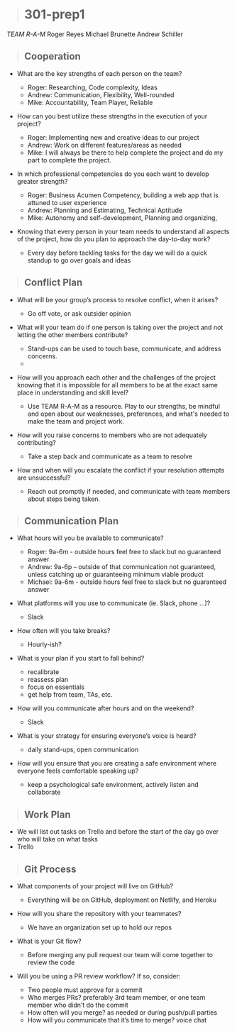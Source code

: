 > # 301-prep1

*TEAM R-A-M*
Roger Reyes
Michael Brunette
Andrew Schiller

> ## Cooperation

- What are the key strengths of each person on the team?
    - Roger: Researching, Code complexity, Ideas
    - Andrew: Communication, Flexibility, Well-rounded
    - Mike: Accountability, Team Player, Reliable
- How can you best utilize these strengths in the execution of your project?
    - Roger: Implementing new and creative ideas to our project
    - Andrew: Work on different features/areas as needed
    - Mike: I will always be there to help complete the project and do my part to complete the project.

- In which professional competencies do you each want to develop greater strength?
    - Roger: Business Acumen Competency, building a web app that is attuned to user experience
    - Andrew: Planning and Estimating, Technical Aptitude
    - Mike: Autonomy and self-development, Planning and organizing, 

- Knowing that every person in your team needs to understand all aspects of the project, how do you plan to approach the day-to-day work?
    - Every day before tackling tasks for the day we will do a quick standup to go over goals and ideas

> ## Conflict Plan

- What will be your group’s process to resolve conflict, when it arises?
    - Go off vote, or ask outsider opinion

- What will your team do if one person is taking over the project and not letting the other members contribute?
    - Stand-ups can be used to touch base, communicate, and address concerns.
    - 
- How will you approach each other and the challenges of the project knowing that it is impossible for all members to be at the exact same place in understanding and skill level?
    - Use TEAM R-A-M as a resource. Play to our strengths, be mindful and open about our weaknesses, preferences, and what's needed to make the team and project work.

- How will you raise concerns to members who are not adequately contributing?
    - Take a step back and communicate as a team to resolve
 
- How and when will you escalate the conflict if your resolution attempts are unsuccessful?
    - Reach out promptly if needed, and communicate with team members about steps being taken. 

> ## Communication Plan

- What hours will you be available to communicate?
    - Roger: 9a-6m - outside hours feel free to slack but no guaranteed answer
    - Andrew: 9a-6p – outside of that communication not guaranteed, unless catching up or guaranteeing minimum viable product
    - Michael: 9a-6m - outside hours feel free to slack but no guaranteed answer

- What platforms will you use to communicate (ie. Slack, phone …)?
    - Slack
- How often will you take breaks?
    - Hourly-ish?
- What is your plan if you start to fall behind?
    - recalibrate
    - reassess plan
    - focus on essentials
    - get help from team, TAs, etc.

- How will you communicate after hours and on the weekend?
    - Slack

- What is your strategy for ensuring everyone’s voice is heard?
    - daily stand-ups, open communication

- How will you ensure that you are creating a safe environment where everyone feels comfortable speaking up?
    - keep a psychological safe environment, actively listen and collaborate

> ## Work Plan
- We will list out tasks on Trello and before the start of the day go over who will take on what tasks
- Trello

> ## Git Process

- What components of your project will live on GitHub?
    - Everything will be on GitHub, deployment on Netlify, and Heroku 

- How will you share the repository with your teammates?
    - We have an organization set up to hold our repos

- What is your Git flow?
    - Before merging any pull request our team will come together to review the code

- Will you be using a PR review workflow? If so, consider:
    - Two people must approve for a commit
    - Who merges PRs? preferably 3rd team member, or one team member who didn’t do the commit
    - How often will you merge? as needed or during push/pull parties
    - How will you communicate that it’s time to merge? voice chat
